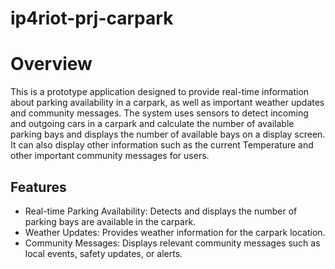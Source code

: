 # ip4riot-prj-carpark

# Overview
This is a prototype application designed to provide real-time information about parking availability in a carpark, as well as important weather updates and community messages. 
The system uses sensors to detect incoming and outgoing cars in a carpark and calculate the number of available parking bays and displays the number of available bays on a display screen. 
It can also display other information such as the current Temperature and other important community messages for users.

## Features
- Real-time Parking Availability: Detects and displays the number of parking bays are available in the carpark.
- Weather Updates: Provides weather information for the carpark location.
- Community Messages: Displays relevant community messages such as local events, safety updates, or alerts.
